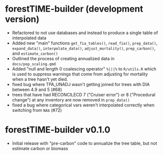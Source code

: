 # forestTIME-builder (development version)

- Refactored to not use databases and instead to produce a single table of interpolated data
- Added new "main" functions `get_fia_tables()`, `read_fia()`, `prep_data()`, `expand_data()`, `interpolate_data()`, `adjust_mortality()`, `prep_carbon()`, and `estimate_carbon()`
- Outlined the process of creating annualized data in `docs/pop_scaling.qmd`
- Added "null and length 0 coalescing operator" `%|||%` to `R/utils.R` which is used to suppress warnings that come from adjusting for mortality when a tree hasn't yet died.
- fixed bug where TPA_UNADJ wasn't getting joined for trees with DIA between 4.9 and 5 (#68)
- trees that have had RECONCILECD 7 ("Cruiser error") or 8 ("Procedural change") at any inventory are now removed in `prep_data()`
- fixed a bug where categorical vars weren't interpolated correctly when switching from `NA`s (#72)

# forestTIME-builder v0.1.0

- Initial release with "pre-carbon" code to annualize the tree table, but not estimate carbon or biomass
